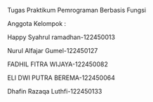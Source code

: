 Tugas Praktikum Pemrograman Berbasis Fungsi

Anggota Kelompok : 

Happy Syahrul ramadhan-122450013

Nurul Alfajar Gumel-122450127

FADHIL FITRA WIJAYA-122450082

ELI DWI PUTRA BEREMA-122450064

Dhafin Razaqa Luthfi-122450133

